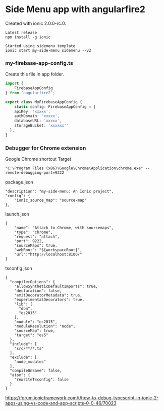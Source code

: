 # Side Menu app with angularfire2

Created with ionic 2.0.0-rc.0.
```
Latest release
npm install -g ionic

Started using sidemenu template
ionic start my-side-menu sidemenu --v2
```

### my-firebase-app-config.ts
Create this file in app folder.
``` typescript
import {
    FirebaseAppConfig
} from 'angularfire2';

export class MyFirebaseAppConfig {
    static config: FirebaseAppConfig = {
    apiKey: 'xxxxx',
    authDomain: 'xxxxx',
    databaseURL: 'xxxxx',
    storageBucket: 'xxxxxx''
  };
}
```
### Debugger for Chrome extension
Google Chrome shortcut Target
```
"C:\Program Files (x86)\Google\Chrome\Application\chrome.exe" --remote-debugging-port=9222
```
package.json
```
"description": "my-side-menu: An Ionic project",
"config": {
    "ionic_source_map": "source-map"
},
```
launch.json
```
{
    "name": "Attach to Chrome, with sourcemaps",
    "type": "chrome",
    "request": "attach",
    "port": 9222,
    "sourceMaps": true,
    "webRoot": "${workspaceRoot}",
    "url":"http://localhost:8100/"          
}
```
tsconfig.json
```
{
  "compilerOptions": {
    "allowSyntheticDefaultImports": true,
    "declaration": false,
    "emitDecoratorMetadata": true,
    "experimentalDecorators": true,
    "lib": [
      "dom",
      "es2015"
    ],
    "module": "es2015",
    "moduleResolution": "node",
    "sourceMap": true,    
    "target": "es5"      
  },
  "include": [
    "src/**/*.ts"
  ],  
  "exclude": [
    "node_modules"
  ],
  "compileOnSave": false,
  "atom": {
    "rewriteTsconfig": false
  }
}
```
https://forum.ionicframework.com/t/how-to-debug-typescript-in-ionic-2-apps-using-vs-code-and-app-scripts-0-0-46/70023